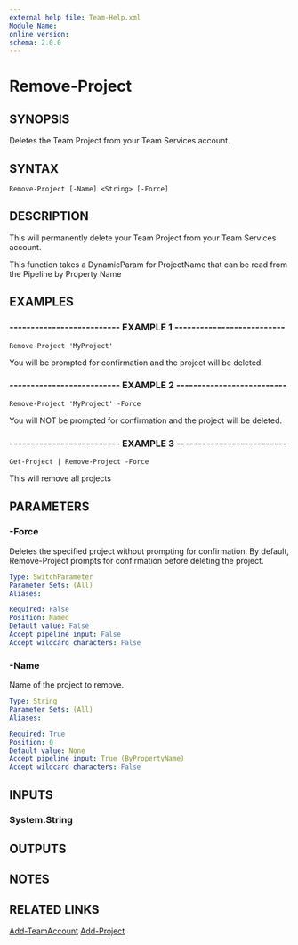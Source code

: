 ```yaml
---
external help file: Team-Help.xml
Module Name: 
online version: 
schema: 2.0.0
---
```


# Remove-Project

## SYNOPSIS
Deletes the Team Project from your Team Services account.

## SYNTAX

```
Remove-Project [-Name] <String> [-Force]
```

## DESCRIPTION
This will permanently delete your Team Project from your Team Services
account.

This function takes a DynamicParam for ProjectName that can be read from
the Pipeline by Property Name

## EXAMPLES

### -------------------------- EXAMPLE 1 --------------------------
```
Remove-Project 'MyProject'
```

You will be prompted for confirmation and the project will be deleted.

### -------------------------- EXAMPLE 2 --------------------------
```
Remove-Project 'MyProject' -Force
```

You will NOT be prompted for confirmation and the project will be deleted.

### -------------------------- EXAMPLE 3 --------------------------
```
Get-Project | Remove-Project -Force
```

This will remove all projects

## PARAMETERS

### -Force
Deletes the specified project without prompting for confirmation.
By default, Remove-Project prompts for confirmation before deleting
the project.

```yaml
Type: SwitchParameter
Parameter Sets: (All)
Aliases: 

Required: False
Position: Named
Default value: False
Accept pipeline input: False
Accept wildcard characters: False
```

### -Name
Name of the project to remove.

```yaml
Type: String
Parameter Sets: (All)
Aliases: 

Required: True
Position: 0
Default value: None
Accept pipeline input: True (ByPropertyName)
Accept wildcard characters: False
```

## INPUTS

### System.String

## OUTPUTS

## NOTES

## RELATED LINKS

[Add-TeamAccount](Add-TeamAccount.md)
[Add-Project](Add-Project.md)


